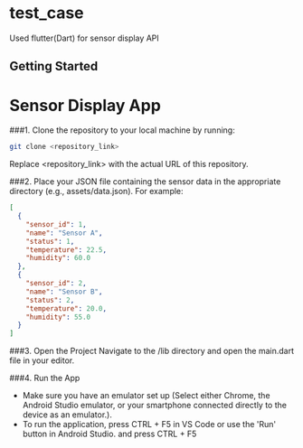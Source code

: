 # test_case
Used flutter(Dart) for sensor display API
## Getting Started

# Sensor Display App

###1. Clone the repository to your local machine by running:

```bash
git clone <repository_link>
```
Replace <repository_link> with the actual URL of this repository.

###2. Place your JSON file containing the sensor data in the appropriate directory (e.g., assets/data.json).
For example:

```json
[
  {
    "sensor_id": 1,
    "name": "Sensor A",
    "status": 1,
    "temperature": 22.5,
    "humidity": 60.0
  },
  {
    "sensor_id": 2,
    "name": "Sensor B",
    "status": 2,
    "temperature": 20.0,
    "humidity": 55.0
  }
]
```

###3. Open the Project
Navigate to the /lib directory and open the main.dart file in your editor.

###4. Run the App
- Make sure you have an emulator set up (Select either Chrome, the Android Studio emulator, or your smartphone connected directly to the device as an emulator.).
- To run the application, press CTRL + F5 in VS Code or use the 'Run' button in Android Studio.
and press CTRL + F5
